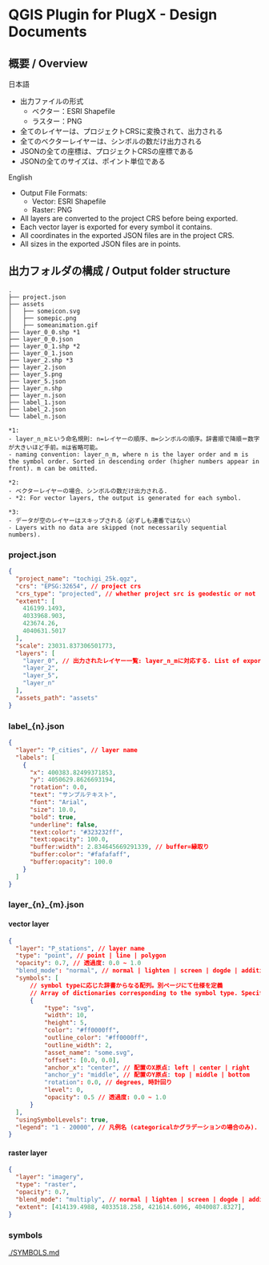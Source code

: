 # QGIS Plugin for PlugX - Design Documents

## 概要 / Overview

日本語
- 出力ファイルの形式
  - ベクター：ESRI Shapefile
  - ラスター：PNG
- 全てのレイヤーは、プロジェクトCRSに変換されて、出力される
- 全てのベクターレイヤーは、シンボルの数だけ出力される
- JSONの全ての座標は、プロジェクトCRSの座標である
- JSONの全てのサイズは、ポイント単位である

English
- Output File Formats:
  - Vector: ESRI Shapefile
  - Raster: PNG
- All layers are converted to the project CRS before being exported.
- Each vector layer is exported for every symbol it contains.
- All coordinates in the exported JSON files are in the project CRS.
- All sizes in the exported JSON files are in points.

## 出力フォルダの構成 / Output folder structure

```planetext
.
├── project.json
├── assets
│   ├── someicon.svg
│   ├── somepic.png
│   ├── someanimation.gif
├── layer_0_0.shp *1
├── layer_0_0.json
├── layer_0_1.shp *2
├── layer_0_1.json
├── layer_2.shp *3
├── layer_2.json
├── layer_5.png
├── layer_5.json
├── layer_n.shp
├── layer_n.json
├── label_1.json
├── label_2.json
└── label_n.json

*1: 
- layer_n_mという命名規則: n=レイヤーの順序、m=シンボルの順序。辞書順で降順＝数字が大きいほど手前。mは省略可能。
- naming convention: layer_n_m, where n is the layer order and m is the symbol order. Sorted in descending order (higher numbers appear in front). m can be omitted.

*2: 
- ベクターレイヤーの場合、シンボルの数だけ出力される.
- *2: For vector layers, the output is generated for each symbol.

*3: 
- データが空のレイヤーはスキップされる（必ずしも連番ではない）
- Layers with no data are skipped (not necessarily sequential numbers).
```


### project.json

```json
{
  "project_name": "tochigi_25k.qgz",
  "crs": "EPSG:32654", // project crs
  "crs_type": "projected", // whether project src is geodestic or not
  "extent": [
    416199.1493,
    4033968.903,
    423674.26,
    4040631.5017
  ],
  "scale": 23031.837306501773,
  "layers": [
    "layer_0", // 出力されたレイヤー一覧: layer_n_mに対応する. List of exported layers corresponds to: layer_n_m.
    "layer_2",
    "layer_5",
    "layer_n"
  ],
  "assets_path": "assets"
}
```

### label_{n}.json

```json
{
  "layer": "P_cities", // layer name
  "labels": [
    {
      "x": 400383.82499371853,
      "y": 4050629.8626693194,
      "rotation": 0.0,
      "text": "サンプルテキスト",
      "font": "Arial",
      "size": 10.0,
      "bold": true,
      "underline": false,
      "text:color": "#323232ff",
      "text:opacity": 100.0,
      "buffer:width": 2.834645669291339, // buffer=縁取り
      "buffer:color": "#fafafaff",
      "buffer:opacity": 100.0
    }
  ]
}
```

### layer_{n}_{m}.json

#### vector layer

```json
{
  "layer": "P_stations", // layer name
  "type": "point", // point | line | polygon
  "opacity": 0.7, // 透過度: 0.0 ~ 1.0
  "blend_mode": "normal", // normal | lighten | screen | dogde | addition | darken | multiply | burn | overlay | soft_light | hard_light | difference | subtract
  "symbols": [
      // symbol typeに応じた辞書からなる配列。別ページにて仕様を定義
      // Array of dictionaries corresponding to the symbol type. Specifications are defined on a separate page.
      {
          "type": "svg",
          "width": 10,
          "height": 5,
          "color": "#ff0000ff",
          "outline_color": "#ff0000ff",
          "outline_width": 2,
          "asset_name": "some.svg",
          "offset": [0.0, 0.0],
          "anchor_x": "center", // 配置のX原点: left | center | right
          "anchor_y": "middle", // 配置のY原点: top | middle | bottom 
          "rotation": 0.0, // degrees, 時計回り
          "level": 0,
          "opacity": 0.5 // 透過度: 0.0 ~ 1.0
      }
  ],
  "usingSymbolLevels": true,
  "legend": "1 - 20000", // 凡例名 (categoricalかグラデーションの場合のみ). Legend name (only for categorical or gradient symbolization)
}
```

#### raster layer

```json
{
  "layer": "imagery",
  "type": "raster",
  "opacity": 0.7,
  "blend_mode": "multiply", // normal | lighten | screen | dogde | addition | darken | multiply | burn | overlay | soft_light | hard_light | difference | subtract
  "extent": [414139.4988, 4033518.258, 421614.6096, 4040087.8327],
}
```

### symbols

[./SYMBOLS.md](./SYMBOLS.md)